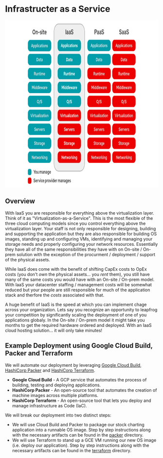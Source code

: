 # Infrastructer as a Service

<img src="../images/models2.png" alt="On Nooo!" witdh="550" height="550">

## Overview
With IaaS you are responsible for everything above the virtualization layer.  Think of it as "Virtualization-as-a-Service".  This is the most flexible of the three cloud computing models since you control everything above the virtualization layer.  Your staff is not only responsible for designing, building and supporting the application but they are also responsible for building OS images, standing up and configuring VMs, identifying and managing your storage needs and properly configuring your network resources.  Essentially they have all of the same responsibilities they have with on On-site / On-prem solution with the exception of the procurment / deployment / support of the physical assets.

While IaaS does come with the benefit of shifting CapEx costs to OpEx costs (you don't *own* the physical assets... you *rent* them), you still have many of the same costs you would have with an On-site / On-prem model. With IaaS your datacenter staffing / management costs will be somewhat reduced but your people are still responsible for much of the application stack and therfore the *costs* associated with that.  

A huge benefit of IaaS is the speed at which you can implement chage across your organization. Lets say you recognize an opportunity to leapfrog your competition by significantly scaling the deployment of one of you applications globaly.  In the On-site / On-prem model it might take you months to get the required hardware ordered and deployed.  With an IaaS cloud hosting solution... it will only take minutes!
## Example Deployment using Google Cloud Build, Packer and Terraform
We will automate our deployment by leveraging [Google Cloud Build](https://cloud.google.com/build?hl=en), [HashiCorp Packer](https://www.packer.io/) and [HashiCorp Terraform](https://www.terraform.io/).  
* __Google Cloud Build__ - A GCP service that automates the process of building, testing and deploying applications.  
* __HashiCorp Packer__ - An open-source tool that automates the creation of machine images across multiple platforms.
* __HashiCorp Terraform__ - An open-source tool that lets you deploy and manage infrastructure as Code (IaC).

We will break our deployment into two distinct steps: 
* We will use Cloud Build and Packer to package our stock charting application into a runnable OS image.  Step by step instructions along with the necessary artifacts can be found in the [packer](./packer) directory.
* We will use Terraform to stand up a GCE VM running our new OS image (i.e. deploy our application).  Step by step instructions along with the necessary artifacts can be found in the [terraform](./terraform) directory.
